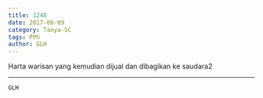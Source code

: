 ```yaml
---
title: 1248
date: 2017-06-09
category: Tanya-SC
tags: PPh
author: GLH
---
```


Harta warisan yang kemudian dijual dan dibagikan ke saudara2

---



`GLH`
